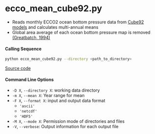 ecco_mean_cube92.py
===================

- Reads monthly ECCO2 ocean bottom pressure data from [Cube92 models](https://ecco.jpl.nasa.gov/drive/files/ECCO2/cube92_latlon_quart_90S90N/readme.txt) and calculates multi-annual means
- Global area average of each ocean bottom pressure map is removed [(Greatbatch, 1994)](https://doi.org/10.1029/94JC00847)

#### Calling Sequence
```bash
python ecco_mean_cube92.py --directory <path_to_directory>
```
[Source code](https://github.com/tsutterley/model-harmonics/blob/main/ECCO/ecco_mean_cube92.py)

#### Command Line Options
- `-D X`, `--directory X`: working data directory
- `-m X`, `--mean X`: Year range for mean
- `-F X`, `--format X`: input and output data format
    * `'ascii'`
    * `'netcdf'`
    * `'HDF5'`
- `-M X`, `--mode X`: Permission mode of directories and files
- `-V`, `--verbose`: Output information for each output file
